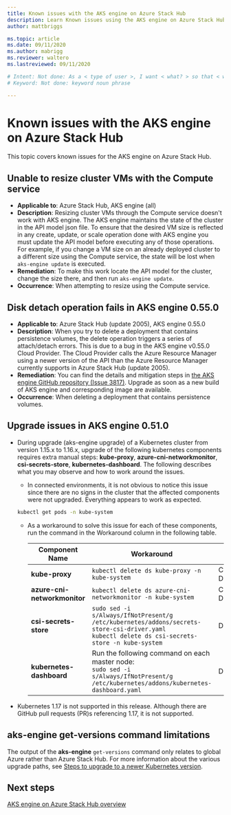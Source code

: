 ```yaml
---
title: Known issues with the AKS engine on Azure Stack Hub 
description: Learn Known issues using the AKS engine on Azure Stack Hub. 
author: mattbriggs

ms.topic: article
ms.date: 09/11/2020
ms.author: mabrigg
ms.reviewer: waltero
ms.lastreviewed: 09/11/2020

# Intent: Not done: As a < type of user >, I want < what? > so that < why? >
# Keyword: Not done: keyword noun phrase

---
```


# Known issues with the AKS engine on Azure Stack Hub

This topic covers known issues for the AKS engine on Azure Stack Hub.

## Unable to resize cluster VMs with the Compute service

- **Applicable to**: Azure Stack Hub, AKS engine (all)
- **Description**: Resizing cluster VMs through the Compute service doesn't work with AKS engine. The AKS engine maintains the state of the cluster in the API model json file. To ensure that the desired VM size is reflected in any create, update, or scale operation done with AKS engine you must update the API model before executing any of those operations. For example, if you change a VM size  on an already deployed cluster to a different size using the Compute service, the state will be lost when `aks-engine update` is executed.
- **Remediation**: To make this work locate the API model for the cluster, change the size there, and then run `aks-engine update`.
- **Occurrence**: When attempting to resize using the Compute service.

## Disk detach operation fails in AKS engine 0.55.0

- **Applicable to**: Azure Stack Hub (update 2005), AKS engine 0.55.0
- **Description**: When you try to delete a deployment that contains persistence volumes, the delete operation triggers a series of attach/detach errors. This is due to a bug in the AKS engine v0.55.0 Cloud Provider. The Cloud Provider calls the Azure Resource Manager using a newer version of the API than the Azure Resource Manager currently supports in Azure Stack Hub (update 2005).
- **Remediation**: You can find the details and mitigation steps in [the AKS engine GitHub repository (Issue 3817)](https://github.com/Azure/aks-engine/issues/3817#issuecomment-691329443). Upgrade as soon as a new build of AKS engine and corresponding image are available.
- **Occurrence**: When deleting a deployment that contains persistence volumes.



## Upgrade issues in AKS engine 0.51.0

* During upgrade (aks-engine upgrade) of a Kubernetes cluster from version 1.15.x to 1.16.x, upgrade of the following kubernetes components requires extra manual steps: **kube-proxy**, **azure-cni-networkmonitor**, **csi-secrets-store**, **kubernetes-dashboard**. The following describes what you may observe and how to work around the issues.

  * In connected environments, it is not obvious to notice this issue since there are no signs in the cluster that the affected components were not upgraded. Everything appears to work as expected.
  <!-- * In disconnected environments, you can see this problem when you run a query for the system pods status and see that the pods for the components mentioned below are not in "Ready" state: -->

    ```bash  
    kubectl get pods -n kube-system
    ```

  * As a workaround to solve this issue for each of these components, run the command in the Workaround column in the following table.

    |Component Name	|Workaround	|Affected Scenarios|
    |---------------|-----------|------------------|
    |**kube-proxy**	    | `kubectl delete ds kube-proxy -n kube-system`	|Connected, Disconnected |
    |**azure-cni-networkmonitor**	| `kubectl delete ds azure-cni-networkmonitor -n kube-system`	| Connected, Disconnected |
    |**csi-secrets-store**	|`sudo sed -i s/Always/IfNotPresent/g /etc/kubernetes/addons/secrets-store-csi-driver.yaml`<br>`kubectl delete ds csi-secrets-store -n kube-system` | Disconnected |
    |**kubernetes-dashboard** |Run the following command on each master node:<br>`sudo sed -i s/Always/IfNotPresent/g /etc/kubernetes/addons/kubernetes-dashboard.yaml` |Disconnected |

* Kubernetes 1.17 is not supported in this release. Although there are GitHub pull requests (PR)s referencing 1.17, it is not supported.

## aks-engine get-versions command limitations

The output of the **aks-engine** `get-versions` command only relates to global Azure rather than Azure Stack Hub. For more information about the various upgrade paths, see [Steps to upgrade to a newer Kubernetes version](azure-stack-kubernetes-aks-engine-upgrade.md#steps-to-upgrade-to-a-newer-kubernetes-version).

## Next steps

[AKS engine on Azure Stack Hub overview](azure-stack-kubernetes-aks-engine-overview.md)
